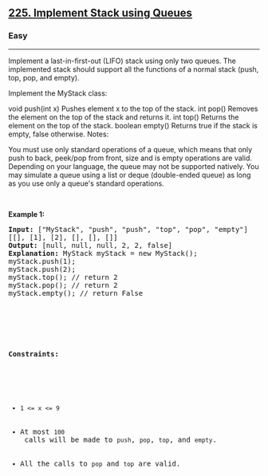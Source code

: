 <h2><a href="https://leetcode.com/problems/implement-stack-using-queues/description/">225. Implement Stack using Queues</a></h2><h3>Easy</h3><hr><div><p>Implement a last-in-first-out (LIFO) stack using only two queues. The implemented stack should support all the functions of a normal stack (push, top, pop, and empty).

Implement the MyStack class:

void push(int x) Pushes element x to the top of the stack.
int pop() Removes the element on the top of the stack and returns it.
int top() Returns the element on the top of the stack.
boolean empty() Returns true if the stack is empty, false otherwise.
Notes:

You must use only standard operations of a queue, which means that only push to back, peek/pop from front, size and is empty operations are valid.
Depending on your language, the queue may not be supported natively. You may simulate a queue using a list or deque (double-ended queue) as long as you use only a queue's standard operations.

<p>&nbsp;</p>
<p><strong>Example 1:</strong></p>
<pre><strong>Input:</strong> ["MyStack", "push", "push", "top", "pop", "empty"]
[[], [1], [2], [], [], []]
<strong>Output:</strong> [null, null, null, 2, 2, false]
<strong>Explanation:</strong> MyStack myStack = new MyStack();
myStack.push(1);
myStack.push(2);
myStack.top(); // return 2
myStack.pop(); // return 2
myStack.empty(); // return False

<p>&nbsp;</p>

<p><strong>Constraints:</strong></p>

<ul>
	<li><code>1 <= x <= 9</code></li>
	<li>At most <code>100</code> calls will be made to <code>push</code>, <code>pop</code>, <code>top</code>, and <code>empty</code>.</li>
    <li>All the calls to <code>pop</code> and <code>top</code> are valid.</li>
</ul>
</div>